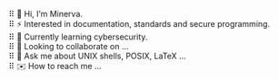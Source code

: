 ⠿ 🪬 Hi, I’m Minerva.  
⠿ ⚡️ Interested in documentation, standards and secure programming.  
⠿ 🌱 Currently learning cybersecurity.  
⠿ 🚀 Looking to collaborate on ...  
⠿ 💬 Ask me about UNIX shells, POSIX, LaTeX ...  
⠿ ✉️ How to reach me ...  
